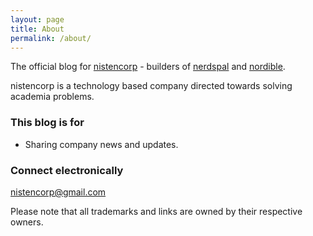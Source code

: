 ```yaml
---
layout: page
title: About
permalink: /about/
---
```


The official blog for [nistencorp](http://nistencorp.com/) - builders of [nerdspal](https://nerdspal.com/) and [nordible](http://nordible.com/).

nistencorp is a technology based company directed towards solving academia problems.  

### This blog is for

 - Sharing company news and updates.

### Connect electronically

[nistencorp@gmail.com](mailto:nistencorp@gmail.com)

<p class="casual"> 
Please note that all trademarks and links are owned by their respective owners.
</p>
